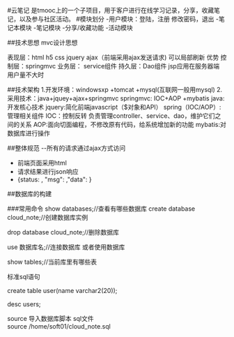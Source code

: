 #云笔记
是tmooc上的一个子项目，用于客户进行在线学习记录，分享，收藏笔记，以及参与社区活动。
#模块划分
-用户模块：登陆，注册 修改密码，退出
-笔记本模块
-笔记模块
-分享/收藏功能
-活动模块

##技术思想
mvc设计思想

表现层：html h5 css jquery ajax（前端采用ajax发送请求) 可以局部刷新 优势
控制层：springmvc
业务层： service组件
持久层：Dao组件
jsp应用在服务器端 用户量不大时

##技术架构
1.开发环境：windowsxp +tomcat +mysql(互联网一般用mysql)
2.采用技术：java+jquey+ajax+springmvc
			springmvc:
			IOC+AOP +mybatis
java:开发核心技术
jquery:简化前端javascript（$对象和API）
spring（IOC/AOP）:管理相关组件
IOC：控制反转 负责管理controller、service、dao，维护它们之间的关系
AOP:面向切面编程，不修改原有代码，给系统增加新的功能
mybatis:对数据库进行操作


##整体规范
--所有的请求通过ajax方式访问
- 前端页面采用html
- 请求结果进行json响应
- {status: , "msg": ,"data": }

##数据库的构建


###常用命令
show databases;//查看有哪些数据库
create database cloud_note;//创建数据库实例

drop database cloud_note;//删除数据库

use 数据库名;//连接数据库 或者使用数据库

show tables;//当前库里有哪些表

标准sql语句

create table user(name varchar2(20));

desc users;

source 导入数据库脚本 sql文件<br>
source /home/soft01/cloud_note.sql




